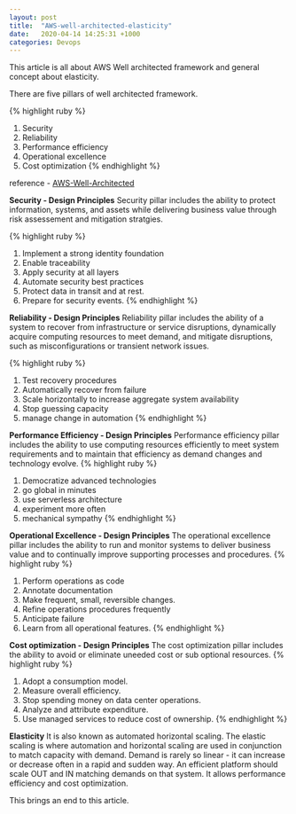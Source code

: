 ```yaml
---
layout: post
title:  "AWS-well-architected-elasticity"
date:   2020-04-14 14:25:31 +1000
categories: Devops
---
```

This article is all about AWS Well architected framework and general concept about elasticity.

There are five pillars of well architected framework.

{% highlight ruby %}
 1. Security
 2. Reliability
 3. Performance efficiency
 4. Operational excellence
 5. Cost optimization
{% endhighlight %}

reference - [AWS-Well-Architected](https://d1.awsstatic.com/whitepapers/architecture/AWS_Well-Architected_Framework.pdf)

**Security - Design Principles**
Security pillar includes the ability to protect information, systems, and assets while delivering business value through risk assessement and mitigation
stratgies. 

{% highlight ruby %}
1. Implement a strong identity foundation
2. Enable traceability
3. Apply security at all layers
4. Automate security best practices
5. Protect data in transit and at rest.
6. Prepare for security events.
{% endhighlight %}

**Reliability - Design Principles**
Reliability pillar includes the ability of a system to recover from infrastructure or service disruptions, dynamically acquire computing resources to meet demand, and mitigate disruptions, such as misconfigurations or transient network issues.

{% highlight ruby %}
1. Test recovery procedures
2. Automatically recover from failure
3. Scale horizontally to increase aggregate system availability
4. Stop guessing capacity
5. manage change in automation
{% endhighlight %}

**Performance Efficiency - Design Principles**
Performance efficiency pillar includes the ability to use
computing resources efficiently to meet system requirements and to maintain that efficiency as demand changes and technology evolve.
{% highlight ruby %}
1. Democratize advanced technologies
2. go global in minutes
3. use serverless architecture
4. experiment more often
5. mechanical sympathy
{% endhighlight %}

**Operational Excellence - Design Principles**
The operational excellence pillar includes the ability to run and monitor systems to deliver business value and to continually improve supporting processes and procedures.
{% highlight ruby %}
1. Perform operations as code
2. Annotate documentation
3. Make frequent, small, reversible changes.
4. Refine operations procedures frequently
5. Anticipate failure
6. Learn from all operational features.
{% endhighlight %}

**Cost optimization - Design Principles**
The cost optimization pillar includes the ability to avoid
or eliminate uneeded cost or sub optional resources.
{% highlight ruby %}
1. Adopt a consumption model.
2. Measure overall efficiency.
3. Stop spending money on data center operations.
4. Analyze and attribute expenditure.
5. Use managed services to reduce cost of ownership.
{% endhighlight %}

**Elasticity**
It is also known as automated horizontal scaling. The elastic scaling is where automation and horizontal scaling are used in conjunction to match capacity with demand. Demand is rarely so linear - it can increase or decrease often in a rapid and sudden way. An efficient platform should scale OUT and IN matching demands on that system. It allows performance efficiency and cost optimization.

This brings an end to this article.